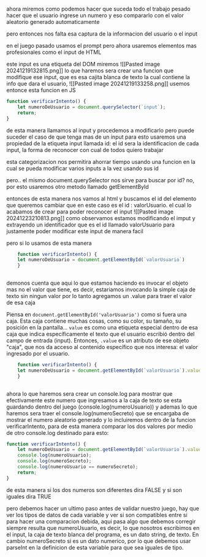 ahora miremos como podemos hacer que suceda todo el trabajo pesado
hacer que el usuario ingrese un numero y eso compararlo con el valor aleatorio generado automaticamente 

pero entonces nos falta esa captura de la informacion del usuario o el input

en el juego pasado usamos el prompt pero ahora usaremos elementos mas profesionales como el input de HTML

este input es una etiqueta del DOM miremos
![[Pasted image 20241219132815.png]]
lo que haremos sera crear una funcion que modifique ese input, que es esa cajita blanca de texto la cual contiene la info que dara el usuario, 
![[Pasted image 20241219133258.png]]
usemos entonce esta funcion en JS
```javascript
function verificarIntento() {
	let numeroDeUsuario = document.querySelector(`input`);
	return;
}

```
de esta manera llamamos al input y procedemos a modificarlo
pero puede suceder el caso de que tenga mas de un input
para esto usaremos una propiedad de la etiqueta input llamada id:
el id sera la identificacion de cada input, la forma de reconocer con cual de todos quiero trabajar

esta categorizacion nos permitira ahorrar tiempo usando una funcion en la cual se pueda modificar varios inputs a la vez usando sus id

pero.. el mismo document.querySelector nos sirve para buscar por id?
no, por esto usaremos otro metodo llamado getElementById

entonces de esta manera nos vamos al html y buscamos el id del elemento que queremos cambiar que en este caso es el id : valorUsuario. el cual lo acabamos de crear para poder reconocer el input
![[Pasted image 20241223210813.png]]
como observamos estamos modificando el imput y extrayendo un identificador que es el id llamado valorUsuario para justamente poder modificar este input de manera facil 

pero si lo usamos de esta manera
```javascript
	function verificarIntento() {
	let numeroDeUsuario = document.getElementById(`valorUsuario`)
	}
	
```
demonos cuenta que aqui lo que estamos haciendo es invocar el objeto mas no el valor que tiene, es decir, estariamos invocando la simple caja de texto sin ningun valor por lo tanto agregamos un .value para traer el valor de esa caja

Piensa en `document.getElementById('valorUsuario')` como si fuera una caja. Esta caja contiene muchas cosas, como su color, su tamaño, su posición en la pantalla... `value` es como una etiqueta especial dentro de esa caja que indica específicamente el texto que el usuario escribió dentro del campo de entrada (input). Entonces, `.value` es un atributo de ese objeto "caja", que nos da acceso al contenido específico que nos interesa: el valor ingresado por el usuario.
```javascript
	function verificarIntento() {
	let numeroDeUsuario = document.getElementById(`valorUsuario`).value;
	}
	
```

ahora lo que haremos sera crear un console.log para mostrar que efectivamente este numero que ingresamos a la caja de texto se esta guardando dentro del juego (console.log(numeroUsuario)) y ademas lo que haremos sera traer el console.log(numeroSecreto) que se encargaba de mostrar el numero aleatorio generado y lo incluiremos dentro de la funcion verificarIntento, para de esta manera comparar los dos valores por medio de otro console.log destinado para esto:

```javascript
function verificarIntento() {
	let numeroDeUsuario = document.getElementById(`valorUsuario`).value;
	console.log(numeroUsuario);
	console.log(numeroSecreto);
	console.log(numeroUsuario == numeroSecreto);
	return;
}

```
de esta manera si los dos numeros son diferentes dira FALSE y si son iguales dira TRUE

pero debemos hacer un ultimo paso antes de validar nuestro juego, hay que ver los tipos de datos de cada variable y ver si son compatibles entre si para hacer una comparacion debida,
aqui pasa algo que debemos corregir siempre
resulta que numeroUsuario, es decir, lo que nosotros escribimos en el input, la caja de texto blanca del programa, es un dato string, de texto. En cambio numeroSecreto si es un dato numerico, por lo que debemos usar parseInt en la definicion de esta variable para que sea iguales de tipo.
